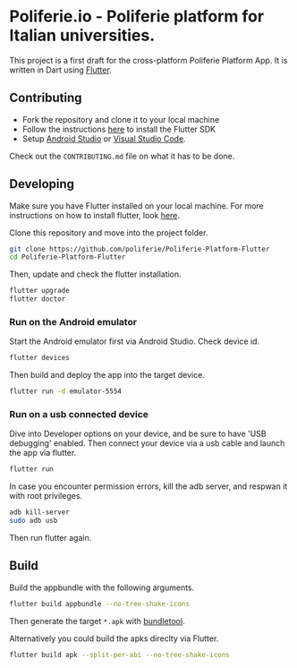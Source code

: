 # Poliferie.io - Poliferie platform for Italian universities.

This project is a first draft for the cross-platform Poliferie Platform App.
It is written in Dart using [Flutter](https://flutter.io).

## Contributing

* Fork the repository and clone it to your local machine
* Follow the instructions [here](https://flutter.io/docs/get-started/install)
  to install the Flutter SDK
* Setup [Android Studio](https://flutter.io/docs/development/tools/android-studio)
  or [Visual Studio Code](https://flutter.io/docs/development/tools/vs-code).

Check out the `CONTRIBUTING.md` file on what it has to be done.

## Developing
Make sure you have Flutter installed on your local machine.
For more instructions on how to install flutter, look [here](https://flutter.io/docs/get-started/install).

Clone this repository and move into the project folder.

```sh
git clone https://github.com/poliferie/Poliferie-Platform-Flutter
cd Poliferie-Platform-Flutter
```

Then, update and check the flutter installation.

```sh
flutter upgrade
flutter doctor
```

### Run on the Android emulator
Start the Android emulator first via Android Studio.
Check device id.

```sh
flutter devices
```

Then build and deploy the app into the target device.

```sh
flutter run -d emulator-5554
```

### Run on a usb connected device
Dive into Developer options on your device, and be sure to have
'USB debugging' enabled. Then connect your device via a usb cable
and launch the app via flutter.

```sh
flutter run
```

In case you encounter permission errors, kill the adb server,
and respwan it with root privileges.

```sh
adb kill-server
sudo adb usb
```

Then run flutter again.

## Build

Build the appbundle with the following arguments.

```sh
flutter build appbundle --no-tree-shake-icons
```

Then generate the target `*.apk` with [bundletool](https://github.com/google/bundletool).

Alternatively you could build the apks direclty via Flutter.

```sh
flutter build apk --split-per-abi --no-tree-shake-icons
```